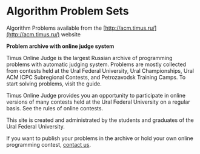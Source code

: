 # Algorithm Problem Sets


Algorithm Problems available from the [http://acm.timus.ru/](http://acm.timus.ru/) website

**Problem archive with online judge system**

Timus Online Judge is the largest Russian archive of programming problems with automatic judging system. Problems are mostly collected from contests held at the Ural Federal University, Ural Championships, Ural ACM ICPC Subregional Contests, and Petrozavodsk Training Camps. To start solving problems, visit the guide.

Timus Online Judge provides you an opportunity to participate in online versions of many contests held at the Ural Federal University on a regular basis. See the rules of online contests.

This site is created and administrated by the students and graduates of the Ural Federal University.

If you want to publish your problems in the archive or hold your own online programming contest, [contact us](mailto:timus_support@acm.timus.ru).